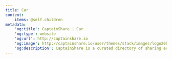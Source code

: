 ```yaml
---
title: Car
content:
    items: @self.children
metadata:
    'og:title': CaptainShare | Car
    'og:type': website
    'og:url': http://captainshare.io
    'og:image': http://captainshare.io/user/themes/stack/images/logo2000.png
    'og:description': CaptainShare is a curated directory of sharing economy resources to make & save money
---
```

